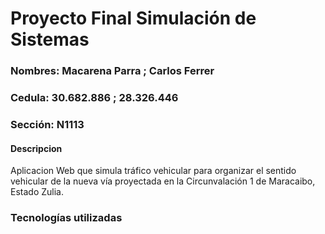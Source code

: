 # Proyecto Final Simulación de Sistemas
### Nombres: Macarena Parra ; Carlos Ferrer
### Cedula: 30.682.886 ; 28.326.446 
### Sección: N1113

#### Descripcion

Aplicacion Web  que simula tráfico vehicular para organizar el sentido vehicular de la nueva vía proyectada en la Circunvalación 1 de Maracaibo, Estado Zulia. 

### Tecnologías utilizadas

